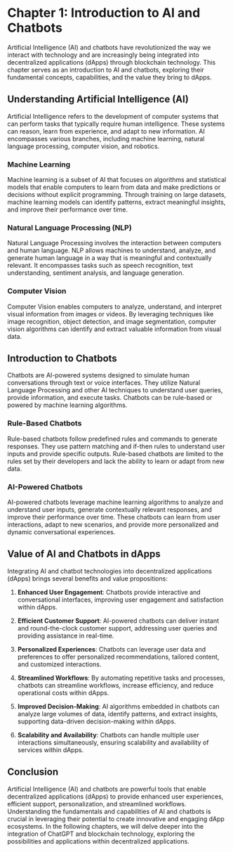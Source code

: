 Chapter 1: Introduction to AI and Chatbots
==========================================

Artificial Intelligence (AI) and chatbots have revolutionized the way we interact with technology and are increasingly being integrated into decentralized applications (dApps) through blockchain technology. This chapter serves as an introduction to AI and chatbots, exploring their fundamental concepts, capabilities, and the value they bring to dApps.

Understanding Artificial Intelligence (AI)
------------------------------------------

Artificial Intelligence refers to the development of computer systems that can perform tasks that typically require human intelligence. These systems can reason, learn from experience, and adapt to new information. AI encompasses various branches, including machine learning, natural language processing, computer vision, and robotics.

### Machine Learning

Machine learning is a subset of AI that focuses on algorithms and statistical models that enable computers to learn from data and make predictions or decisions without explicit programming. Through training on large datasets, machine learning models can identify patterns, extract meaningful insights, and improve their performance over time.

### Natural Language Processing (NLP)

Natural Language Processing involves the interaction between computers and human language. NLP allows machines to understand, analyze, and generate human language in a way that is meaningful and contextually relevant. It encompasses tasks such as speech recognition, text understanding, sentiment analysis, and language generation.

### Computer Vision

Computer Vision enables computers to analyze, understand, and interpret visual information from images or videos. By leveraging techniques like image recognition, object detection, and image segmentation, computer vision algorithms can identify and extract valuable information from visual data.

Introduction to Chatbots
------------------------

Chatbots are AI-powered systems designed to simulate human conversations through text or voice interfaces. They utilize Natural Language Processing and other AI techniques to understand user queries, provide information, and execute tasks. Chatbots can be rule-based or powered by machine learning algorithms.

### Rule-Based Chatbots

Rule-based chatbots follow predefined rules and commands to generate responses. They use pattern matching and if-then rules to understand user inputs and provide specific outputs. Rule-based chatbots are limited to the rules set by their developers and lack the ability to learn or adapt from new data.

### AI-Powered Chatbots

AI-powered chatbots leverage machine learning algorithms to analyze and understand user inputs, generate contextually relevant responses, and improve their performance over time. These chatbots can learn from user interactions, adapt to new scenarios, and provide more personalized and dynamic conversational experiences.

Value of AI and Chatbots in dApps
---------------------------------

Integrating AI and chatbot technologies into decentralized applications (dApps) brings several benefits and value propositions:

1. **Enhanced User Engagement**: Chatbots provide interactive and conversational interfaces, improving user engagement and satisfaction within dApps.

2. **Efficient Customer Support**: AI-powered chatbots can deliver instant and round-the-clock customer support, addressing user queries and providing assistance in real-time.

3. **Personalized Experiences**: Chatbots can leverage user data and preferences to offer personalized recommendations, tailored content, and customized interactions.

4. **Streamlined Workflows**: By automating repetitive tasks and processes, chatbots can streamline workflows, increase efficiency, and reduce operational costs within dApps.

5. **Improved Decision-Making**: AI algorithms embedded in chatbots can analyze large volumes of data, identify patterns, and extract insights, supporting data-driven decision-making within dApps.

6. **Scalability and Availability**: Chatbots can handle multiple user interactions simultaneously, ensuring scalability and availability of services within dApps.

Conclusion
----------

Artificial Intelligence (AI) and chatbots are powerful tools that enable decentralized applications (dApps) to provide enhanced user experiences, efficient support, personalization, and streamlined workflows. Understanding the fundamentals and capabilities of AI and chatbots is crucial in leveraging their potential to create innovative and engaging dApp ecosystems. In the following chapters, we will delve deeper into the integration of ChatGPT and blockchain technology, exploring the possibilities and applications within decentralized applications.
